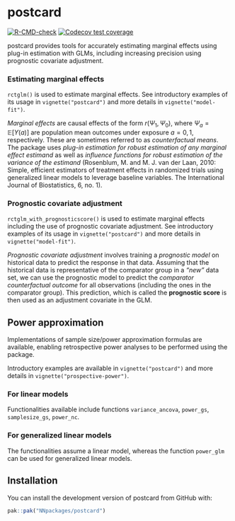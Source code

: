 
<!-- README.md is generated from README.Rmd. Please edit that file -->

# postcard

<!-- badges: start -->

[![R-CMD-check](https://github.com/NNpackages/postcard/actions/workflows/R-CMD-check.yaml/badge.svg)](https://github.com/NNpackages/postcard/actions/workflows/R-CMD-check.yaml)
[![Codecov test
coverage](https://codecov.io/gh/NNpackages/postcard/graph/badge.svg)](https://app.codecov.io/gh/NNpackages/postcard)
<!-- badges: end -->

postcard provides tools for accurately estimating marginal effects using
plug-in estimation with GLMs, including increasing precision using
prognostic covariate adjustment.

### Estimating marginal effects

`rctglm()` is used to estimate marginal effects. See introductory
examples of its usage in `vignette("postcard")` and more details in
`vignette("model-fit")`.

*Marginal effects* are causal effects of the form $r(\Psi_1, \Psi_0)$,
where $\Psi_a=\mathbb{E}[Y(a)]$ are population mean outcomes under
exposure $a=0, 1$, respectively. These are sometimes referred to as
*counterfactual means*. The package uses *plug-in estimation for robust
estimation of any marginal effect estimand* as well as *influence
functions for robust estimation of the variance of the estimand*
(Rosenblum, M. and M. J. van der Laan, 2010: Simple, efficient
estimators of treatment effects in randomized trials using generalized
linear models to leverage baseline variables. The International Journal
of Biostatistics, 6, no. 1).

### Prognostic covariate adjustment

`rctglm_with_prognosticscore()` is used to estimate marginal effects
including the use of prognostic covariate adjustment. See introductory
examples of its usage in `vignette("postcard")` and more details in
`vignette("model-fit")`.

*Prognostic covariate adjustment* involves training a *prognostic model*
on historical data to predict the response in that data. Assuming that
the historical data is representative of the comparator group in a
*“new”* data set, we can use the prognostic model to predict the
*comparator counterfactual outcome* for all observations (including the
ones in the comparator group). This prediction, which is called the
**prognostic score** is then used as an adjustment covariate in the GLM.

## Power approximation

Implementations of sample size/power approximation formulas are
available, enabling retrospective power analyses to be performed using
the package.

Introductory examples are available in `vignette("postcard")` and more
details in `vignette("prospective-power")`.

### For linear models

Functionalities available include functions `variance_ancova`,
`power_gs`, `samplesize_gs`, `power_nc`.

### For generalized linear models

The functionalities assume a linear model, whereas the function
`power_glm` can be used for generalized linear models.

## Installation

You can install the development version of postcard from GitHub with:

``` r
pak::pak("NNpackages/postcard")
```
